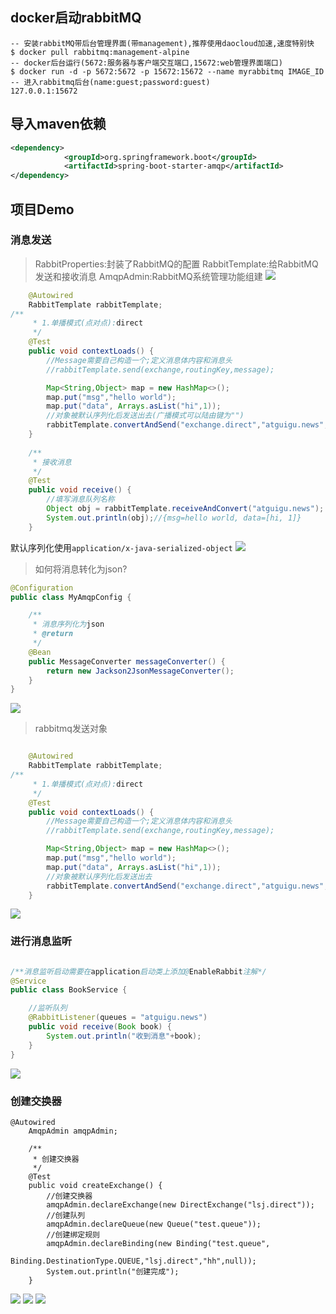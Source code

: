 ## docker启动rabbitMQ
```
-- 安装rabbitMQ带后台管理界面(带management),推荐使用daocloud加速,速度特别快
$ docker pull rabbitmq:management-alpine
-- docker后台运行(5672:服务器与客户端交互端口,15672:web管理界面端口)
$ docker run -d -p 5672:5672 -p 15672:15672 --name myrabbitmq IMAGE_ID
-- 进入rabbitmq后台(name:guest;password:guest)
127.0.0.1:15672 
```

## 导入maven依赖
```xml
<dependency>
            <groupId>org.springframework.boot</groupId>
            <artifactId>spring-boot-starter-amqp</artifactId>
</dependency>
```

## 项目Demo

### 消息发送
> RabbitProperties:封装了RabbitMQ的配置
RabbitTemplate:给RabbitMQ发送和接收消息
AmqpAdmin:RabbitMQ系统管理功能组建
![](imgs/20190906-205053.png)

```java
	@Autowired
    RabbitTemplate rabbitTemplate;
/**
     * 1.单播模式(点对点):direct
     */
    @Test
    public void contextLoads() {
        //Message需要自己构造一个;定义消息体内容和消息头
        //rabbitTemplate.send(exchange,routingKey,message);

        Map<String,Object> map = new HashMap<>();
        map.put("msg","hello world");
        map.put("data", Arrays.asList("hi",1));
        //对象被默认序列化后发送出去(广播模式可以陆由键为"")
        rabbitTemplate.convertAndSend("exchange.direct","atguigu.news",map);
    }
    
    /**
     * 接收消息
     */
    @Test
    public void receive() {
    	//填写消息队列名称
        Object obj = rabbitTemplate.receiveAndConvert("atguigu.news");
        System.out.println(obj);//{msg=hello world, data=[hi, 1]}
    }
```
默认序列化使用<code>application/x-java-serialized-object</code>
![](imgs/20190907-110322.png)

> 如何将消息转化为json?
```java
@Configuration
public class MyAmqpConfig {

    /**
     * 消息序列化为json
     * @return
     */
    @Bean
    public MessageConverter messageConverter() {
        return new Jackson2JsonMessageConverter();
    }
}
```
![](imgs/20190907-111149.png)

> rabbitmq发送对象
```java

	@Autowired
    RabbitTemplate rabbitTemplate;
/**
     * 1.单播模式(点对点):direct
     */
    @Test
    public void contextLoads() {
        //Message需要自己构造一个;定义消息体内容和消息头
        //rabbitTemplate.send(exchange,routingKey,message);

        Map<String,Object> map = new HashMap<>();
        map.put("msg","hello world");
        map.put("data", Arrays.asList("hi",1));
        //对象被默认序列化后发送出去
        rabbitTemplate.convertAndSend("exchange.direct","atguigu.news",new Book("西游记","吴承恩"));
    }
```
![](imgs/20190907-112008.png)

### 进行消息监听
```java

/**消息监听启动需要在application启动类上添加@EnableRabbit注解*/
@Service
public class BookService {

	//监听队列
    @RabbitListener(queues = "atguigu.news")
    public void receive(Book book) {
        System.out.println("收到消息"+book);
    }
}
```
![](imgs/20190907-113419.png)

### 创建交换器
```
@Autowired
    AmqpAdmin amqpAdmin;

    /**
     * 创建交换器
     */
    @Test
    public void createExchange() {
        //创建交换器
        amqpAdmin.declareExchange(new DirectExchange("lsj.direct"));
        //创建队列
        amqpAdmin.declareQueue(new Queue("test.queue"));
        //创建绑定规则
        amqpAdmin.declareBinding(new Binding("test.queue",
                Binding.DestinationType.QUEUE,"lsj.direct","hh",null));
        System.out.println("创建完成");
    }
```
![](imgs/20190907-114918.png)
![](imgs/20190907-114525.png)
![](imgs/20190907-115028.png)





